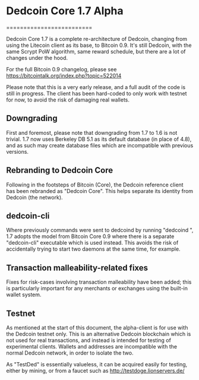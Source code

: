 # Dedcoin Core 1.7 Alpha
=========================

Dedcoin Core 1.7 is a complete re-architecture of Dedcoin, changing from
using the Litecoin client as its base, to Bitcoin 0.9. It's still Dedcoin,
with the same Scrypt PoW algorithm, same reward schedule, but there are a 
lot of changes under the hood.


For the full Bitcoin 0.9 changelog, please see https://bitcointalk.org/index.php?topic=522014

Please note that this is a very early release, and a full audit of the code
is still in progress. The client has been hard-coded to only work with testnet
for now, to avoid the risk of damaging real wallets.


Downgrading
-----------

First and foremost, please note that downgrading from 1.7 to 1.6 is not trivial.
1.7 now uses Berkeley DB 5.1 as its default database (in place of 4.8), and as
such may create database files which are incompatible with previous versions.

Rebranding to Dedcoin Core
---------------------------

Following in the footsteps of Bitcoin (Core), the Dedcoin reference client
has been rebranded as "Dedcoin Core". This helps separate its identity
from Dedcoin (the network).

dedcoin-cli
------------

Where previously commands were sent to dedcoind by running
"dedcoind <command>", 1.7 adopts the model from Bitcoin Core 0.9 where there is
a separate "dedcoin-cli" executable which is used instead. This avoids the risk
of accidentally trying to start two daemons at the same time, for example.


Transaction malleability-related fixes
--------------------------------------

Fixes for risk-cases involving transaction malleability have been added; this
is particularly important for any merchants or exchanges using the built-in
wallet system. 

Testnet
-------

As mentioned at the start of this document, the alpha-client is for use with the
Dedcoin testnet only. This is an alternative Dedcoin blockchain which is
not used for real transactions, and instead is intended for testing of experimental
clients. Wallets and addresses are incompatible with the normal Dedcoin
network, in order to isolate the two.

As "TestDed" is essentially valueless, it can be acquired easily for testing,
either by mining, or from a faucet such as http://testdoge.lionservers.de/
